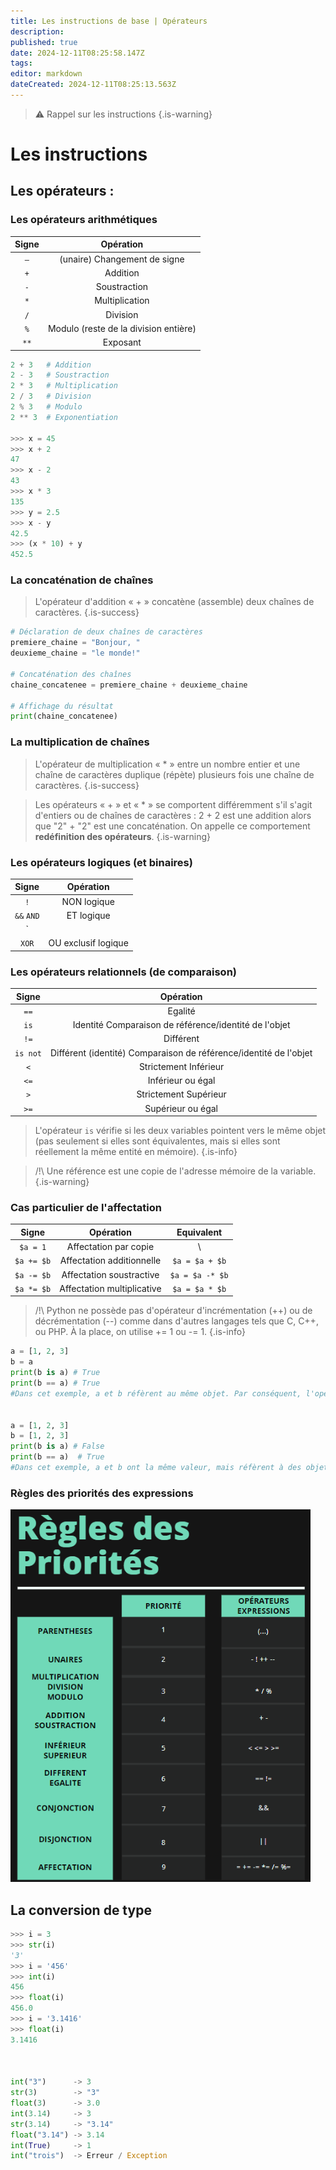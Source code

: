 ```yaml
---
title: Les instructions de base | Opérateurs
description: 
published: true
date: 2024-12-11T08:25:58.147Z
tags: 
editor: markdown
dateCreated: 2024-12-11T08:25:13.563Z
---
```


> ⚠️ Rappel sur les instructions
{.is-warning}


# Les instructions

## Les opérateurs :

### Les opérateurs arithmétiques

| Signe |               Opération               |
| :---: | :-----------------------------------: |
|  `–`  |     (unaire) Changement de signe      |
|  `+`  |               Addition                |
|  `-`  |             Soustraction              |
|  `*`  |            Multiplication             |
|  `/`  |               Division                |
|  `%`  | Modulo (reste de la division entière) |
|  `**`  | Exposant |

```python
2 + 3   # Addition
2 - 3   # Soustraction
2 * 3   # Multiplication
2 / 3   # Division
2 % 3   # Modulo
2 ** 3  # Exponentiation

>>> x = 45
>>> x + 2
47
>>> x - 2
43
>>> x * 3
135
>>> y = 2.5
>>> x - y
42.5
>>> (x * 10) + y
452.5
```

### La concaténation de chaînes

> L'opérateur d'addition « + » concatène (assemble) deux chaînes de caractères.
{.is-success}


```python
# Déclaration de deux chaînes de caractères
premiere_chaine = "Bonjour, "
deuxieme_chaine = "le monde!"

# Concaténation des chaînes
chaine_concatenee = premiere_chaine + deuxieme_chaine

# Affichage du résultat
print(chaine_concatenee)
```


### La multiplication de chaînes

> L'opérateur de multiplication « * » entre un nombre entier et une chaîne de caractères duplique (répète) plusieurs fois une chaîne de caractères.
{.is-success}


> Les opérateurs « + » et « * » se comportent différemment s'il s'agit d'entiers ou de chaînes de caractères : 2 + 2 est une addition alors que "2" + "2" est une concaténation. On appelle ce comportement **redéfinition des opérateurs**.
{.is-warning}

### Les opérateurs logiques (et binaires)

|   Signe    |      Opération      |
| :--------: | :-----------------: |
|    `!`     |     NON logique     |
| `&&` `AND` |     ET logique      |
| `||` `OR`  |     OU logique      |
|   `XOR`    | OU exclusif logique |


### Les opérateurs relationnels (de comparaison)

| Signe |          Opération           |
| :---: | :--------------------------: |
| `==`  |           Egalité            |
| `is`	| Identité  Comparaison de référence/identité de l'objet |
| `!=`  |          Différent           |
|`is not`| Différent (identité)	Comparaison de référence/identité de l'objet  |
|  `<`  |    Strictement Inférieur     |
| `<=`  |      Inférieur ou égal       |
|  `>`  |    Strictement Supérieur     |
| `>=`  |      Supérieur ou égal       |

> L'opérateur `is` vérifie si les deux variables pointent vers le même objet (pas seulement si elles sont équivalentes, mais si elles sont réellement la même entité en mémoire).
{.is-info}


> /!\ Une référence est une copie de l'adresse mémoire de la variable.
> {.is-warning}



### Cas particulier de l'affectation

|   Signe    |         Opération         |   Equivalent    |
| :--------: | :-----------------------: | :-------------: |
|  `$a = 1`  |   Affectation par copie    |        \        |
| `$a += $b` |          Affectation additionnelle         | `$a = $a + $b`  |
| `$a -= $b` |         Affectation soustractive          | `$a = $a -* $b` |
| `$a *= $b` |         Affectation multiplicative         | `$a = $a * $b`  |


> /!\ Python ne possède pas d'opérateur d'incrémentation (++) ou de décrémentation (--) comme dans d'autres langages tels que C, C++, ou PHP. À la place, on utilise += 1 ou -= 1.
{.is-info}

```python
a = [1, 2, 3]
b = a
print(b is a) # True
print(b == a) # True
#Dans cet exemple, a et b réfèrent au même objet. Par conséquent, l'opérateur is renvoie True.


a = [1, 2, 3]
b = [1, 2, 3]
print(b is a) # False
print(b == a)  # True
#Dans cet exemple, a et b ont la même valeur, mais réfèrent à des objets différents. L'opérateur is renvoie False, contrairement à l'opérateur ==
```

### Règles des priorités des expressions

![regles-priorite-operateurs_(small).png](/images/php/regles-priorite-operateurs_(small).png)

## La conversion de type

```python
>>> i = 3
>>> str(i)
'3'
>>> i = '456'
>>> int(i)
456
>>> float(i)
456.0
>>> i = '3.1416'
>>> float(i)
3.1416



int("3")      -> 3
str(3)        -> "3"
float(3)      -> 3.0
int(3.14)     -> 3
str(3.14)     -> "3.14"
float("3.14") -> 3.14
int(True)     -> 1
int("trois")  -> Erreur / Exception
```